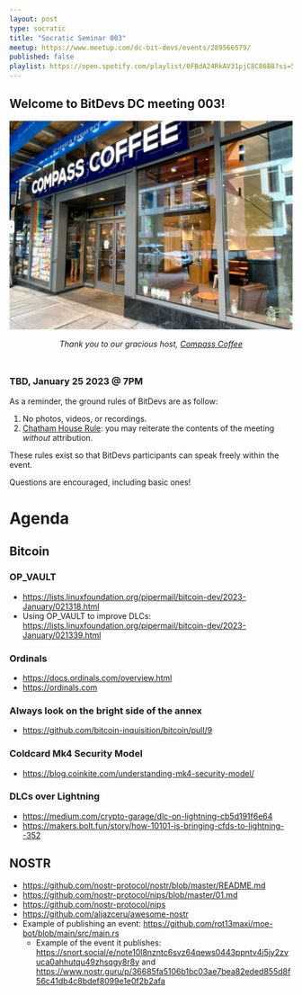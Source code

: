 ```yaml
---
layout: post
type: socratic
title: "Socratic Seminar 003"
meetup: https://www.meetup.com/dc-bit-devs/events/289566579/
published: false
playlist: https://open.spotify.com/playlist/0FBdA24RkAV31pjC8C86B8?si=52481d7b10b74975
---
```


## Welcome to BitDevs DC meeting 003!

![compass](img/002-compass.png)


<div style="text-align: center; margin-bottom: 3rem;">
<i>Thank you to our gracious host, <a href="https://www.compasscoffee.com/products/bitcoin-blend?variant=39564113477728">Compass
Coffee</a></i>
</div>


### TBD, January 25 2023 @ 7PM

As a reminder, the ground rules of BitDevs are as follow:

1. No photos, videos, or recordings.
2. [Chatham House Rule](https://en.wikipedia.org/wiki/Chatham_House_Rule): you may
   reiterate the contents of the meeting *without* attribution.


These rules exist so that BitDevs participants can speak freely
within the event.

Questions are encouraged, including basic ones!

# Agenda

## Bitcoin
### OP_VAULT
  - https://lists.linuxfoundation.org/pipermail/bitcoin-dev/2023-January/021318.html
  - Using OP_VAULT to improve DLCs: https://lists.linuxfoundation.org/pipermail/bitcoin-dev/2023-January/021339.html

### Ordinals 
  - https://docs.ordinals.com/overview.html
  - https://ordinals.com

### Always look on the bright side of the annex
  - https://github.com/bitcoin-inquisition/bitcoin/pull/9

### Coldcard Mk4 Security Model
  -  https://blog.coinkite.com/understanding-mk4-security-model/

### DLCs over Lightning
  - https://medium.com/crypto-garage/dlc-on-lightning-cb5d191f6e64
  - https://makers.bolt.fun/story/how-10101-is-bringing-cfds-to-lightning--352

## NOSTR
  - https://github.com/nostr-protocol/nostr/blob/master/README.md
  - https://github.com/nostr-protocol/nips/blob/master/01.md
  - https://github.com/nostr-protocol/nips
  - https://github.com/aljazceru/awesome-nostr
  - Example of publishing an event: https://github.com/rot13maxi/moe-bot/blob/main/src/main.rs 
    - Example of the event it publishes: https://snort.social/e/note10l8nzntc6svz64qews0443ppntv4j5jy2zvuca0ahhutqu49zhsqgy8r8y and https://www.nostr.guru/p/36685fa5106b1bc03ae7bea82eded855d8f56c41db4c8bdef8099e1e0f2b2afa